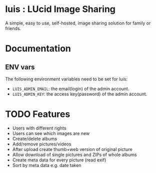# luis : LUcid Image Sharing

A simple, easy to use, self-hosted, image sharing solution for family or friends.

# Documentation

## ENV vars

The following environment variables need to be set for luis:

- `LUIS_ADMIN_EMAIL`: the email(login) of the admin account.
- `LUIS_ADMIN_KEY`: the access key(password) of the admin account.

# TODO Features

- Users with different rights
- Users can see which images are new
- Create/delete albums
- Add/remove pictures/videos
- After upload create thumb+web version of original picture
- Allow download of single pictures and ZIPs of whole albums
- Create meta data for every picture (read exif)
- Sort by meta data e.g. date taken

